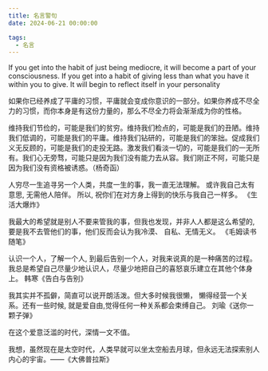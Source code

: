 ```yaml
---
title: 名言警句
date: 2024-06-21 00:00:00

tags: 
  - 名言
---
```

If you get into the habit of just being mediocre, it will become a part of your consciousness. If you get into a habit of giving less than what you have it within you to give. It will begin to reflect itself in your personality

如果你已经养成了平庸的习惯，平庸就会变成你意识的一部分。如果你养成不尽全力的习惯，而你本身是有这份力量的，那么不尽全力将会渐渐成为你的性格。

维持我们节俭的，可能是我们的贫穷。维持我们检点的，可能是我们的丑陋。维持我们低调的，可能是我们的平庸。维持我们钻研的，可能是我们的笨拙。促成我们义无反顾的，可能是我们的走投无路。激发我们看淡一切的，可能是我们的一无所有。我们心无旁骛，可能只是因为我们没有能力去从容。我们刚正不阿，可能只是因为我们没有资格被诱惑。（杨奇函）

人穷尽一生追寻另一个人类，共度一生的事，我一直无法理解。
或许我自己太有意思, 无需他人陪伴。
所以, 祝你们在对方身上得到的快乐与我自己一样多。
《生活大爆炸》

我最大的希望就是别人不要来管我的事，但我也发现，并非人人都是这么希望的,要是我不去管他们的事，他们反而会认为我冷漠、 自私、无情无义。
《毛姆读书随笔》


认识一个人，了解一个人, 到最后告别一个人，对我来说真的是一种痛苦的过程。我总是希望自己尽量少地认识人，尽量少地把自己的喜怒哀乐建立在其他个体身上。
韩寒《告白与告别》


我其实并不孤僻，简直可以说开朗活泼。但大多时候我很懒， 懒得经营一个关系。还有一些时候, 就是爱自由,觉得任何一种关系都会束缚自己。
刘瑜《送你一颗子弹》

在这个爱意泛滥的时代，深情一文不值。

我想，虽然现在是太空时代，人类早就可以坐太空船去月球，但永远无法探索别人内心的宇宙。——《大佛普拉斯》